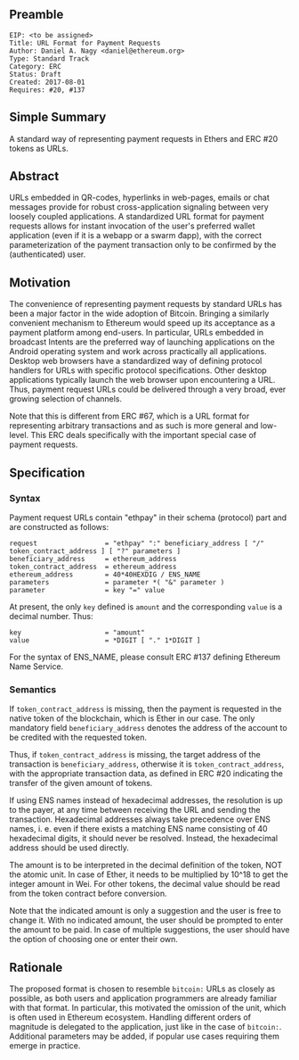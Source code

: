 ## Preamble

    EIP: <to be assigned>
    Title: URL Format for Payment Requests
    Author: Daniel A. Nagy <daniel@ethereum.org>
    Type: Standard Track
    Category: ERC
    Status: Draft
    Created: 2017-08-01
    Requires: #20, #137

## Simple Summary
A standard way of representing payment requests in Ethers and ERC #20 tokens as URLs.

## Abstract
URLs embedded in QR-codes, hyperlinks in web-pages, emails or chat messages provide for robust cross-application signaling between very loosely coupled applications. A standardized URL format for payment requests allows for instant invocation of the user's preferred wallet application (even if it is a webapp or a swarm đapp), with the correct parameterization of the payment transaction only to be confirmed by the (authenticated) user.

## Motivation
The convenience of representing payment requests by standard URLs has been a major factor in the wide adoption of Bitcoin. Bringing a similarly convenient mechanism to Ethereum would speed up its acceptance as a payment platform among end-users. In particular, URLs embedded in broadcast Intents are the preferred way of launching applications on the Android operating system and work across practically all applications. Desktop web browsers have a standardized way of defining protocol handlers for URLs with specific protocol specifications. Other desktop applications typically launch the web browser upon encountering a URL. Thus, payment request URLs could be delivered through a very broad, ever growing selection of channels.

Note that this is different from ERC #67, which is a URL format for representing arbitrary transactions and as such is more general and low-level. This ERC deals specifically with the important special case of payment requests.

## Specification

### Syntax
Payment request URLs contain "ethpay" in their schema (protocol) part and are constructed as follows:

    request                 = "ethpay" ":" beneficiary_address [ "/" token_contract_address ] [ "?" parameters ]
    beneficiary_address     = ethereum_address
    token_contract_address  = ethereum_address
    ethereum_address        = 40*40HEXDIG / ENS_NAME
    parameters              = parameter *( "&" parameter )
    parameter               = key "=" value

At present, the only `key` defined is `amount` and the corresponding `value` is a decimal number. Thus:

    key                     = "amount"
    value                   = *DIGIT [ "." 1*DIGIT ]

For the syntax of ENS_NAME, please consult ERC #137 defining Ethereum Name Service.

### Semantics
If `token_contract_address` is missing, then the payment is requested in the native token of the blockchain, which is Ether in our case. The only mandatory field `beneficiary_address` denotes the address of the account to be credited with the requested token.

Thus, if `token_contract_address` is missing, the target address of the transaction is `beneficiary_address`, otherwise it is `token_contract_address`, with the appropriate transaction data, as defined in ERC #20 indicating the transfer of the given amount of tokens.

If using ENS names instead of hexadecimal addresses, the resolution is up to the payer, at any time between receiving the URL and sending the transaction. Hexadecimal addresses always take precedence over ENS names, i. e. even if there exists a matching ENS name consisting of 40 hexadecimal digits, it should never be resolved. Instead, the hexadecimal address should be used directly.

The amount is to be interpreted in the decimal definition of the token, NOT the atomic unit. In case of Ether, it needs to be multiplied by 10^18 to get the integer amount in Wei. For other tokens, the decimal value should be read from the token contract before conversion.

Note that the indicated amount is only a suggestion and the user is free to change it. With no indicated amount, the user should be prompted to enter the amount to be paid. In case of multiple suggestions, the user should have the option of choosing one or enter their own.

## Rationale
The proposed format is chosen to resemble `bitcoin:` URLs as closely as possible, as both users and application programmers are already familiar with that format. In particular, this motivated the omission of the unit, which is often used in Ethereum ecosystem. Handling different orders of magnitude is delegated to the application, just like in the case of `bitcoin:`. Additional parameters may be added, if popular use cases requiring them emerge in practice.
